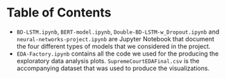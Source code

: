 # Table of Contents
- `BD-LSTM.ipynb`, `BERT-model.ipynb`, `Double-BD-LSTM-w_Dropout.ipynb` and `neural-networks-project.ipynb` are Jupyter Notebook that document the four different types of models that we considered in the project.
- `EDA-Factory.ipynb` contains all the code we used for the producing the exploratory data analysis plots. `SupremeCourtEDAFinal.csv` is the accompanying dataset that was used to produce the visualizations. 
